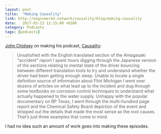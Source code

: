 ```yaml
---
layout: post
title:  "Making Causality"
link: http://engineered.network/causality/blog/making-causality
date:   2017-03-13 12:15:00 +0100
category: Podcasts
tags: [podcasts]
---
```


[John Chidgey][jctwit] on making his podcast, [Causality][cause]:

>Unsatisfied with the English translated section of the Amagasaki "accident" report I spent hours digging through the Japanese version of the sections relating to mental state of the driver bouncing between different translation tools to try and understand whether the driver had been getting enough sleep. Unable to locate a single definition source of information about Flint Michigan I went over dozens of articles on what lead up to the incident and dug through some textbooks on corrosion control techniques to understand what actually happened to the water supply. Unhappy with the popular documentary on BP Texas, I went through the multi-hundred page report and the Chemical Safety Board depiction of the event and stripped out the details that made the most sense as the root causes. That’s just three examples that come to mind.

I had no idea such an amount of work goes into making these episodes. 

[jctwit]:https://twitter.com/johnchidgey
[cause]:http://engineered.network/causality
